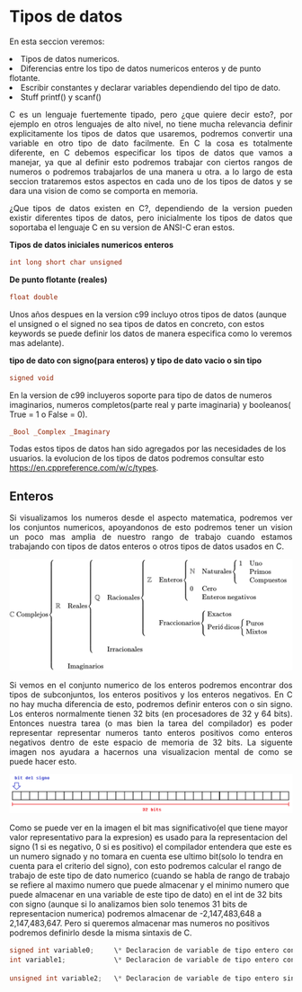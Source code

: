 # Tipos de datos

<p align="justify">
En esta seccion veremos:

<ld>
<li>Tipos de datos numericos.
<li>Diferencias entre los tipo de datos numericos enteros y de punto flotante.
<li>Escribir constantes y declarar variables dependiendo del tipo de dato.
<li>Stuff printf() y scanf()
</ld>
</p>

<p align="justify">
C es un lenguaje fuertemente tipado, pero ¿que quiere decir esto?, por ejemplo en otros lenguajes de alto nivel, no tiene mucha relevancia definir explicitamente los tipos de datos que usaremos, podremos convertir una variable en otro tipo de dato facilmente. En C la cosa es totalmente diferente, en C debemos especificar los tipos de datos que vamos a manejar, ya que al definir esto podremos trabajar con ciertos rangos de numeros o podremos trabajarlos de una manera u otra. a lo largo de esta seccion trataremos estos aspectos en cada uno de los tipos de datos y se dara una vision de como se comporta en memoria.
</p>

<p align="justify">
¿Que tipos de datos existen en C?, dependiendo de la version pueden existir diferentes tipos de datos, pero inicialmente los tipos de datos que soportaba el lenguaje C en su version de ANSI-C eran estos.
</p>

**Tipos de datos iniciales numericos enteros**

```c
int long short char unsigned
```

**De punto flotante (reales)**

```c
float double
```

Unos años despues en la version c99 incluyo otros tipos de datos (aunque el unsigned o el signed no sea tipos de datos en concreto, con estos keywords se puede definir los datos de manera especifica como lo veremos mas adelante).

**tipo de dato con signo(para enteros) y tipo de dato vacio o sin tipo**

```c
signed void
```

En la version de c99 incluyeros soporte para tipo de datos de numeros imaginarios, numeros completos(parte real y parte imaginaria) y booleanos( True = 1 o False = 0).

```c
_Bool _Complex _Imaginary
```
Todas estos tipos de datos han sido agregados por las necesidades de los usuarios. la evolucion de los tipos de datos podremos consultar esto https://en.cppreference.com/w/c/types.

## Enteros

<p align="justify">
Si visualizamos los numeros desde el aspecto matematica, podremos ver los conjuntos numericos, apoyandonos de esto podremos tener un vision un poco mas amplia de nuestro rango de trabajo cuando estamos trabajando con tipos de datos enteros o otros tipos de datos usados en C.
</p>

<p align="center">
<img src="imagenes/tipos_datos_numericos/conjunto_numerico.png">
</p>

<p align="justify">
Si vemos en el conjunto numerico de los enteros podremos encontrar dos tipos de subconjuntos, los enteros positivos y los enteros negativos. En C no hay mucha diferencia de esto, podremos definir enteros con o sin signo. Los enteros normalmente tienen 32 bits (en procesadores de 32 y 64 bits). Entonces nuestra tarea (o mas bien la tarea del compilador) es poder representar representar numeros tanto enteros positivos como enteros negativos dentro de este espacio de memoria de 32 bits. La siguente imagen nos ayudara a hacernos una visualizacion mental de como se puede hacer esto.
</p>

<p align="center">
<img src="imagenes/tipos_datos_numericos/int_32.png">
</p>

Como se puede ver en la imagen el bit mas significativo(el que tiene mayor valor representativo para la expresion) es usado para la representacion del signo (1 si es negativo, 0 si es positivo) el compilador entendera que este es un numero signado y no tomara en cuenta ese ultimo bit(solo lo tendra en cuenta para el criterio del signo), con esto podremos calcular el rango de trabajo de este tipo de dato numerico (cuando se habla de rango de trabajo se refiere al maximo numero que puede almacenar y el minimo numero que puede almacenar en una variable de este tipo de dato) en el int de 32 bits con signo (aunque si lo analizamos bien solo tenemos 31 bits de representacion numerica) podremos almacenar de -2,147,483,648 a 2,147,483,647. Pero si queremos almacenar mas numeros no positivos podremos definirlo desde la misma sintaxis de C.


```c
signed int variable0;     \* Declaracion de variable de tipo entero con signo *\
int variable1;            \* Declaracion de variable de tipo entero con signo *\

unsigned int variable2;   \* Declaracion de variable de tipo entero sin signo *\


```
